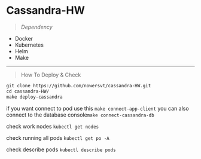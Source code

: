 # Cassandra-HW

> *Dependency*

* Docker
* Kubernetes
* Helm
* Make

---

> How To Deploy & Check

```apache
git clone https://github.com/nowersvt/cassandra-HW.git
cd cassandra-HW/
make deploy-cassandra
```

if you want connect to pod use this `make connect-app-client` you can also connect to the database console`make connect-cassandra-db `

check work nodes `kubectl get nodes`

check running all pods `kubectl get po -A `

check describe pods `kubectl describe pods `
